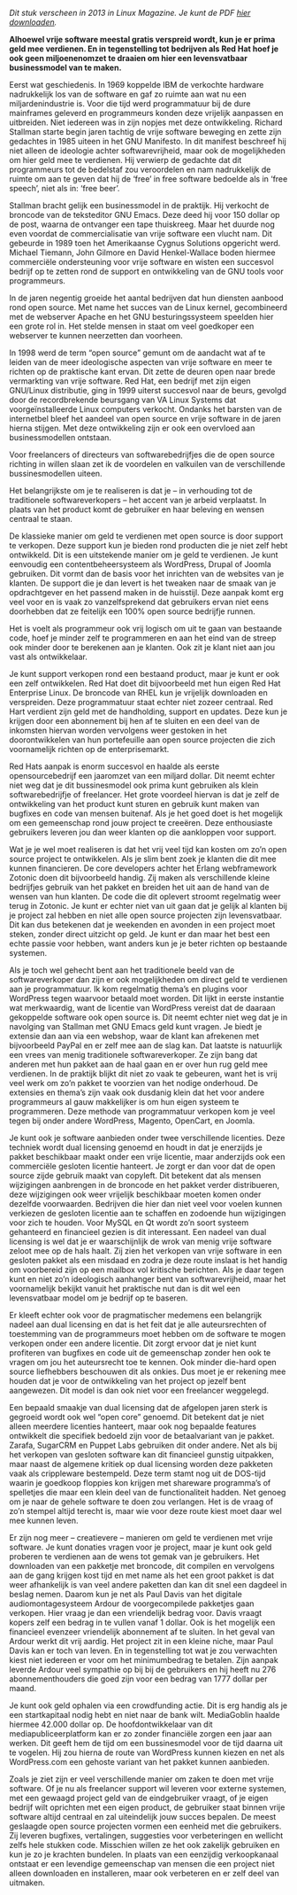 <!--
title: Zaken doen met vrije software
categories: nederlands, free_software
-->
*Dit stuk verscheen in 2013 in Linux Magazine. Je kunt de PDF [hier downloaden](https://jelle.xyz/linuxmagazine/zaken-doen-met-vrije-software.pdf).*

**Alhoewel vrije software meestal gratis verspreid wordt, kun je er prima geld mee verdienen. En in tegenstelling tot bedrijven als Red Hat hoef je ook geen miljoenenomzet te draaien om hier een levensvatbaar businessmodel van te maken.**

Eerst wat geschiedenis. In 1969 koppelde IBM de verkochte hardware nadrukkelijk los van de software en gaf zo ruimte aan wat nu een miljardenindustrie is. Voor die tijd werd programmatuur bij de dure mainframes geleverd en programmeurs konden deze vrijelijk aanpassen en uitbreiden. Niet iedereen was in zijn nopjes met deze ontwikkeling. Richard Stallman starte begin jaren tachtig de vrije software beweging en zette zijn gedachtes in 1985 uiteen in het GNU Manifesto. In dit manifest beschreef hij niet alleen de ideologie achter softwarevrijheid, maar ook de mogelijkheden om hier geld mee te verdienen. Hij verwierp de gedachte dat dit programmeurs tot de bedelstaf zou veroordelen en nam nadrukkelijk de ruimte om aan te geven dat hij de ‘free’ in free software bedoelde als in ‘free speech’, niet als in: ‘free beer’.

Stallman bracht gelijk een businessmodel in de praktijk. Hij verkocht de broncode van de teksteditor GNU Emacs. Deze deed hij voor 150 dollar op de post, waarna de ontvanger een tape thuiskreeg. Maar het duurde nog even voordat de commercialisatie van vrije software een vlucht nam. Dit gebeurde in 1989 toen het Amerikaanse Cygnus Solutions opgericht werd. Michael Tiemann, John Gilmore en David Henkel-Wallace boden hiermee commerciële ondersteuning voor vrije software en wisten een succesvol bedrijf op te zetten rond de support en ontwikkeling van de GNU tools voor programmeurs.

In de jaren negentig groeide het aantal bedrijven dat hun diensten aanbood rond open source. Met name het succes van de Linux kernel, gecombineerd met de webserver Apache en het GNU besturingssysteem speelden hier een grote rol in. Het stelde mensen in staat om veel goedkoper een webserver te kunnen neerzetten dan voorheen.

In 1998 werd de term “open source” gemunt om de aandacht wat af te leiden van de meer ideologische aspecten van vrije software en meer te richten op de praktische kant ervan. Dit zette de deuren open naar brede vermarkting van vrije software. Red Hat, een bedrijf met zijn eigen GNU/Linux distributie, ging in 1999 uiterst succesvol naar de beurs, gevolgd door de recordbrekende beursgang van VA Linux Systems dat voorgeïnstalleerde Linux computers verkocht. Ondanks het barsten van de internetbel bleef het aandeel van open source en vrije software in de jaren hierna stijgen. Met deze ontwikkeling zijn er ook een overvloed aan businessmodellen ontstaan.

Voor freelancers of directeurs van softwarebedrijfjes die de open source richting in willen slaan zet ik de voordelen en valkuilen van de verschillende bussinesmodellen uiteen.

Het belangrijkste om je te realiseren is dat je – in verhouding tot de traditionele softwareverkopers – het accent van je arbeid verplaatst. In plaats van het product komt de gebruiker en haar beleving en wensen centraal te staan.

De klassieke manier om geld te verdienen met open source is door support te verkopen. Deze support kun je bieden rond producten die je niet zelf hebt ontwikkeld. Dit is een uitstekende manier om je geld te verdienen. Je kunt eenvoudig een contentbeheersysteem als WordPress, Drupal of Joomla gebruiken. Dit vormt dan de basis voor het inrichten van de websites van je klanten. De support die je dan levert is het tweaken naar de smaak van je opdrachtgever en het passend maken in de huisstijl. Deze aanpak komt erg veel voor en is vaak zo vanzelfsprekend dat gebruikers ervan niet eens doorhebben dat ze feitelijk een 100% open source bedrijfje runnen.

Het is voelt als programmeur ook vrij logisch om uit te gaan van bestaande code, hoef je minder zelf te programmeren en aan het eind van de streep ook minder door te berekenen aan je klanten. Ook zit je klant niet aan jou vast als ontwikkelaar.

Je kunt support verkopen rond een bestaand product, maar je kunt er ook een zelf ontwikkelen. Red Hat doet dit bijvoorbeeld met hun eigen Red Hat Enterprise Linux. De broncode van RHEL kun je vrijelijk downloaden en verspreiden. Deze programmatuur staat echter niet zozeer centraal. Red Hart verdient zijn geld met de handholding, support en updates. Deze kun je krijgen door een abonnement bij hen af te sluiten en een deel van de inkomsten hiervan worden vervolgens weer gestoken in het doorontwikkelen van hun portefeuille aan open source projecten die zich voornamelijk richten op de enterprisemarkt.

Red Hats aanpak is enorm succesvol en haalde als eerste opensourcebedrijf een jaaromzet van een miljard dollar. Dit neemt echter niet weg dat je dit bussinesmodel ook prima kunt gebruiken als klein softwarebedrijfje of freelancer. Het grote voordeel hiervan is dat je zelf de ontwikkeling van het product kunt sturen en gebruik kunt maken van bugfixes en code van mensen buitenaf. Als je het goed doet is het mogelijk om een gemeenschap rond jouw project te creeëren. Deze enthousiaste gebruikers leveren jou dan weer klanten op die aankloppen voor support.

Wat je je wel moet realiseren is dat het vrij veel tijd kan kosten om zo’n open source project te ontwikkelen. Als je slim bent zoek je klanten die dit mee kunnen financieren. De core developers achter het Erlang webframework Zotonic doen dit bijvoorbeeld handig. Zij maken als verschillende kleine bedrijfjes gebruik van het pakket en breiden het uit aan de hand van de wensen van hun klanten. De code die dit oplevert stroomt regelmatig weer terug in Zotonic. Je kunt er echter niet van uit gaan dat je gelijk al klanten bij je project zal hebben en niet alle open source projecten zijn levensvatbaar. Dit kan dus betekenen dat je weekenden en avonden in een project moet steken, zonder direct uitzicht op geld. Je kunt er dan maar het best een echte passie voor hebben, want anders kun je je beter richten op bestaande systemen.

Als je toch wel gehecht bent aan het traditionele beeld van de softwareverkoper dan zijn er ook mogelijkheden om direct geld te verdienen aan je programmatuur. Ik kom regelmatig thema’s en plugins voor WordPress tegen waarvoor betaald moet worden. Dit lijkt in eerste instantie wat merkwaardig, want de licentie van WordPress vereist dat de daaraan gekoppelde software ook open source is. Dit neemt echter niet weg dat je in navolging van Stallman met GNU Emacs geld kunt vragen. Je biedt je extensie dan aan via een webshop, waar de klant kan afrekenen met bijvoorbeeld PayPal en er zelf mee aan de slag kan. Dat laatste is natuurlijk een vrees van menig traditionele softwareverkoper. Ze zijn bang dat anderen met hun pakket aan de haal gaan en er over hun rug geld mee verdienen. In de praktijk blijkt dit niet zo vaak te gebeuren, want het is vrij veel werk om zo’n pakket te voorzien van het nodige onderhoud. De extensies en thema’s zijn vaak ook dusdanig klein dat het voor andere programmeurs al gauw makkelijker is om hun eigen systeem te programmeren. Deze methode van programmatuur verkopen kom je veel tegen bij onder andere WordPress, Magento, OpenCart, en Joomla.

Je kunt ook je software aanbieden onder twee verschillende licenties. Deze techniek wordt dual licensing genoemd en houdt in dat je enerzijds je pakket beschikbaar maakt onder een vrije licentie, maar anderzijds ook een commerciële gesloten licentie hanteert. Je zorgt er dan voor dat de open source zijde gebruik maakt van copyleft. Dit betekent dat als mensen wijzigingen aanbrengen in de broncode en het pakket verder distribueren, deze wijzigingen ook weer vrijelijk beschikbaar moeten komen onder dezelfde voorwaarden. Bedrijven die hier dan niet veel voor voelen kunnen verkiezen de gesloten licentie aan te schaffen en zodoende hun wijzigingen voor zich te houden. Voor MySQL en Qt wordt zo’n soort systeem gehanteerd en financieel gezien is dit interessant. Een nadeel van dual licensing is wel dat je er waarschijnlijk de wrok van menig vrije software zeloot mee op de hals haalt. Zij zien het verkopen van vrije software in een gesloten pakket als een misdaad en zodra je deze route inslaat is het handig om voorbereid zijn op een mailbox vol kritische berichten. Als je daar tegen kunt en niet zo’n ideologisch aanhanger bent van softwarevrijheid, maar het voornamelijk bekijkt vanuit het praktische nut dan is dit wel een levensvatbaar model om je bedrijf op te baseren.

Er kleeft echter ook voor de pragmatischer medemens een belangrijk nadeel aan dual licensing en dat is het feit dat je alle auteursrechten of toestemming van de programmeurs moet hebben om de software te mogen verkopen onder een andere licentie. Dit zorgt ervoor dat je niet kunt profiteren van bugfixes en code uit de gemeenschap zonder hen ook te vragen om jou het auteursrecht toe te kennen. Ook minder die-hard open source liefhebbers beschouwen dit als onkies. Dus moet je er rekening mee houden dat je voor de ontwikkeling van het project op jezelf bent aangewezen. Dit model is dan ook niet voor een freelancer weggelegd.

Een bepaald smaakje van dual licensing dat de afgelopen jaren sterk is gegroeid wordt ook wel “open core” genoemd. Dit betekent dat je niet alleen meerdere licenties hanteert, maar ook nog bepaalde features ontwikkelt die specifiek bedoeld zijn voor de betaalvariant van je pakket. Zarafa, SugarCRM en Puppet Labs gebruiken dit onder andere. Net als bij het verkopen van gesloten software kan dit financieel gunstig uitpakken, maar naast de algemene kritiek op dual licensing worden deze pakketen vaak als crippleware bestempeld. Deze term stamt nog uit de DOS-tijd waarin je goedkoop floppies kon krijgen met shareware programma’s of spelletjes die maar een klein deel van de functionaliteit hadden. Net genoeg om je naar de gehele software te doen zou verlangen. Het is de vraag of zo’n stempel altijd terecht is, maar wie voor deze route kiest moet daar wel mee kunnen leven.

Er zijn nog meer – creatievere – manieren om geld te verdienen met vrije software. Je kunt donaties vragen voor je project, maar je kunt ook geld proberen te verdienen aan de wens tot gemak van je gebruikers. Het downloaden van een pakketje met broncode, dit compilen en vervolgens aan de gang krijgen kost tijd en met name als het een groot pakket is dat weer afhankelijk is van veel andere paketten dan kan dit snel een dagdeel in beslag nemen. Daarom kun je net als Paul Davis van het digitale audiomontagesysteem Ardour de voorgecompilede pakketjes gaan verkopen. Hier vraag je dan een vriendelijk bedrag voor. Davis vraagt kopers zelf een bedrag in te vullen vanaf 1 dollar. Ook is het mogelijk een financieel evenzeer vriendelijk abonnement af te sluiten. In het geval van Ardour werkt dit vrij aardig. Het project zit in een kleine niche, maar Paul Davis kan er toch van leven. En in tegenstelling tot wat je zou verwachten kiest niet iedereen er voor om het minimumbedrag te betalen. Zijn aanpak leverde Ardour veel sympathie op bij bij de gebruikers en hij heeft nu 276 abonnementhouders die goed zijn voor een bedrag van 1777 dollar per maand.

Je kunt ook geld ophalen via een crowdfunding actie. Dit is erg handig als je een startkapitaal nodig hebt en niet naar de bank wilt. MediaGoblin haalde hiermee 42.000 dollar op. De hoofdontwikkelaar van dit mediapubliceerplatform kan er zo zonder financiële zorgen een jaar aan werken. Dit geeft hem de tijd om een bussinesmodel voor de tijd daarna uit te vogelen. Hij zou hierna de route van WordPress kunnen kiezen en net als WordPress.com een gehoste variant van het pakket kunnen aanbieden.

Zoals je ziet zijn er veel verschillende manier om zaken te doen met vrije software. Of je nu als freelancer support wil leveren voor externe systemen, met een gewaagd project geld van de eindgebruiker vraagt, of je eigen bedrijf wilt oprichten met een eigen product, de gebruiker staat binnen vrije software altijd centraal en zal uiteindelijk jouw succes bepalen. De meest geslaagde open source projecten vormen een eenheid met die gebruikers. Zij leveren bugfixes, vertalingen, suggesties voor verbeteringen en wellicht zelfs hele stukken code. Misschien willen ze het ook zakelijk gebruiken en kun je zo je krachten bundelen. In plaats van een eenzijdig verkoopkanaal ontstaat er een levendige gemeenschap van mensen die een project niet alleen downloaden en installeren, maar ook verbeteren en er zelf deel van uitmaken.
